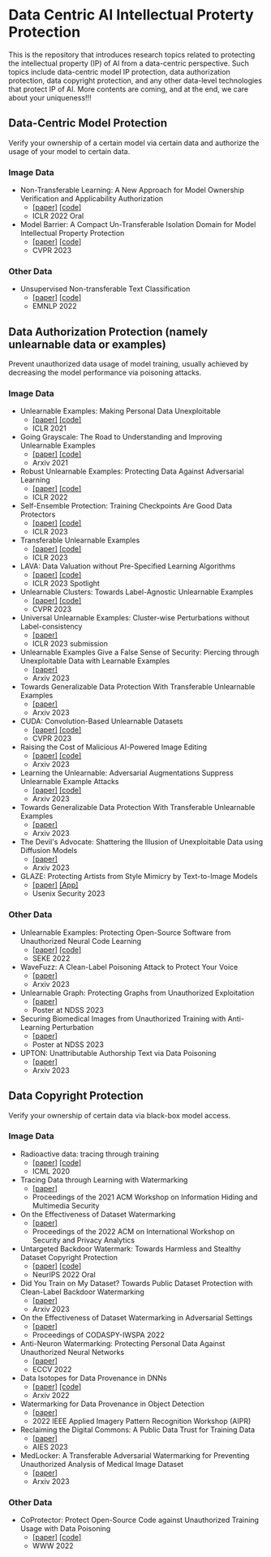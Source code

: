 # Data Centric AI Intellectual Proterty Protection
This is the repository that introduces research topics related to protecting the intellectual property (IP) of AI from a data-centric perspective. Such topics include data-centric model IP protection, data authorization protection, data copyright protection, and any other data-level technologies that protect IP of AI. More contents are coming, and at the end, we care about your uniqueness!!!

## Data-Centric Model Protection
Verify your ownership of a certain model via certain data and authorize the usage of your model to certain data.
### Image Data
- Non-Transferable Learning: A New Approach for Model Ownership Verification and Applicability Authorization
  - [[paper]](https://arxiv.org/abs/2106.06916) [[code]](https://github.com/conditionWang/NTL) 
  - ICLR 2022 Oral
- Model Barrier: A Compact Un-Transferable Isolation Domain for Model Intellectual Property Protection
  - [[paper]](https://openaccess.thecvf.com/content/CVPR2023/papers/Wang_Model_Barrier_A_Compact_Un-Transferable_Isolation_Domain_for_Model_Intellectual_CVPR_2023_paper.pdf) [[code]](https://github.com/LyWang12/CUTI-Domain)
  - CVPR 2023
### Other Data
- Unsupervised Non-transferable Text Classification
  - [[paper]](https://arxiv.org/abs/2210.12651) [[code]](https://github.com/ChaosCodes/UNTL)
  - EMNLP 2022

## Data Authorization Protection (namely unlearnable data or examples)
Prevent unauthorized data usage of model training, usually achieved by decreasing the model performance via poisoning attacks.
### Image Data
- Unlearnable Examples: Making Personal Data Unexploitable
  - [[paper]](https://arxiv.org/abs/2101.04898) [[code]](https://github.com/HanxunH/Unlearnable-Examples)
  - ICLR 2021
- Going Grayscale: The Road to Understanding and Improving Unlearnable Examples
  - [[paper]](https://arxiv.org/pdf/2111.13244.pdf) [[code]](https://github.com/liuzrcc/ULE-Gray)
  - Arxiv 2021
- Robust Unlearnable Examples: Protecting Data Against Adversarial Learning
  - [[paper]](https://arxiv.org/abs/2203.14533) [[code]](https://github.com/fshp971/robust-unlearnable-examples)
  - ICLR 2022
- Self-Ensemble Protection: Training Checkpoints Are Good Data Protectors
  - [[paper]](https://arxiv.org/abs/2211.12005) [[code]](https://github.com/Sizhe-Chen/SEP)
  - ICLR 2023
- Transferable Unlearnable Examples
  - [[paper]](https://arxiv.org/abs/2210.10114) [[code]](https://github.com/renjie3/TUE)
  - ICLR 2023
- LAVA: Data Valuation without Pre-Specified Learning Algorithms
  - [[paper]](https://arxiv.org/abs/2305.00054) [[code]](https://github.com/ruoxi-jia-group/LAVA)
  - ICLR 2023 Spotlight
- Unlearnable Clusters: Towards Label-Agnostic Unlearnable Examples
  - [[paper]](https://openaccess.thecvf.com/content/CVPR2023/html/Zhang_Unlearnable_Clusters_Towards_Label-Agnostic_Unlearnable_Examples_CVPR_2023_paper.html) [[code]](https://github.com/jiamingzhang94/Unlearnable-Clusters)
  - CVPR 2023
- Universal Unlearnable Examples: Cluster-wise Perturbations without Label-consistency
  - [[paper]](https://openreview.net/forum?id=pHO19kq_yT)
  - ICLR 2023 submission
- Unlearnable Examples Give a False Sense of Security: Piercing through Unexploitable Data with Learnable Examples
  - [[paper]](https://arxiv.org/abs/2305.09241) 
  - Arxiv 2023
- Towards Generalizable Data Protection With Transferable Unlearnable Examples
  - [[paper]](https://arxiv.org/pdf/2305.11191.pdf)
  - Arxiv 2023
- CUDA: Convolution-Based Unlearnable Datasets
  - [[paper]](https://openaccess.thecvf.com/content/CVPR2023/html/Sadasivan_CUDA_Convolution-Based_Unlearnable_Datasets_CVPR_2023_paper.html) [[code]](https://github.com/vinusankars/Convolution-based-Unlearnability)
  - CVPR 2023
- Raising the Cost of Malicious AI-Powered Image Editing
  - [[paper]](https://arxiv.org/pdf/2302.06588.pdf) [[code]](https://github.com/MadryLab/photoguard)
  - Arxiv 2023
- Learning the Unlearnable: Adversarial Augmentations Suppress Unlearnable Example Attacks
  - [[paper]](https://arxiv.org/abs/2303.15127) [[code]](https://github.com/lafeat/ueraser)
  - Arxiv 2023
- Towards Generalizable Data Protection With Transferable Unlearnable Examples
  - [[paper]](https://arxiv.org/abs/2305.11191)
  - Arxiv 2023
- The Devil's Advocate: Shattering the Illusion of Unexploitable Data using Diffusion Models
  - [[paper]](https://arxiv.org/pdf/2303.08500.pdf)
  - Arxiv 2023
- GLAZE: Protecting Artists from Style Mimicry by Text-to-Image Models
  - [[paper]](https://www.shawnshan.com/files/publication/glaze.pdf) [[App]](https://glaze.cs.uchicago.edu/download.html)
  - Usenix Security 2023

### Other Data
- Unlearnable Examples: Protecting Open-Source Software from Unauthorized Neural Code Learning
  - [[paper]](https://people.cs.pitt.edu/~chang/seke/seke22paper/paper066.pdf) [[code]](https://github.com/ZhenlanJi/Unlearnable_Code)
  - SEKE 2022
- WaveFuzz: A Clean-Label Poisoning Attack to Protect Your Voice
  - [[paper]](https://arxiv.org/abs/2203.13497)
  - Arxiv 2023
- Unlearnable Graph: Protecting Graphs from Unauthorized Exploitation
  - [[paper]](https://arxiv.org/abs/2303.02568) 
  - Poster at NDSS 2023
- Securing Biomedical Images from Unauthorized Training with Anti-Learning Perturbation
  - [[paper]](https://arxiv.org/abs/2303.02559)
  - Poster at NDSS 2023
- UPTON: Unattributable Authorship Text via Data Poisoning
  - [[paper]](https://arxiv.org/abs/2211.09717)
  - Arxiv 2023


## Data Copyright Protection
Verify your ownership of certain data via black-box model access.
### Image Data
- Radioactive data: tracing through training
  - [[paper]](http://proceedings.mlr.press/v119/sablayrolles20a.html) [[code]](https://github.com/facebookresearch/radioactive_data)
  - ICML 2020
- Tracing Data through Learning with Watermarking
  - [[paper]](https://dl.acm.org/doi/abs/10.1145/3437880.3458442)
  - Proceedings of the 2021 ACM Workshop on Information Hiding and Multimedia Security
- On the Effectiveness of Dataset Watermarking
  - [[paper]](https://dl.acm.org/doi/abs/10.1145/3510548.3519376) 
  - Proceedings of the 2022 ACM on International Workshop on Security and Privacy Analytics
- Untargeted Backdoor Watermark: Towards Harmless and Stealthy Dataset Copyright Protection 
  - [[paper]](https://arxiv.org/pdf/2210.00875.pdf) [[code]](https://github.com/THUYimingLi/Untargeted_Backdoor_Watermark)
  - NeurIPS 2022 Oral
- Did You Train on My Dataset? Towards Public Dataset Protection with Clean-Label Backdoor Watermarking
  - [[paper]](https://arxiv.org/abs/2303.11470)
  - Arxiv 2023
- On the Effectiveness of Dataset Watermarking in Adversarial Settings
  - [[paper]](https://arxiv.org/pdf/2202.12506.pdf)
  - Proceedings of CODASPY-IWSPA 2022
- Anti-Neuron Watermarking: Protecting Personal Data Against Unauthorized Neural Networks
  - [[paper]](https://arxiv.org/pdf/2109.09023.pdf)
  - ECCV 2022
- Data Isotopes for Data Provenance in DNNs
  - [[paper]](https://arxiv.org/pdf/2208.13893.pdf) [[code]](https://anonymous.4open.science/r/data-isotopes-2E24/README.md)
  - Arxiv 2022
- Watermarking for Data Provenance in Object Detection
  - [[paper]](https://ieeexplore.ieee.org/abstract/document/10092239?casa_token=WRZjEznm7CIAAAAA:NCAQoiyihAJl9L2lDtaOLTPQLX8VImVrQZaz9lTtdDCMNtMhui_kI_iPsoxM4f2rih7tbvOKkZ0)
  -  2022 IEEE Applied Imagery Pattern Recognition Workshop (AIPR)
- Reclaiming the Digital Commons: A Public Data Trust for Training Data
  - [[paper]](https://arxiv.org/pdf/2303.09001.pdf)
  - AIES 2023
- MedLocker: A Transferable Adversarial Watermarking for Preventing Unauthorized Analysis of Medical Image Dataset
  - [[paper]](https://arxiv.org/abs/2303.09858)
  - Arxiv 2023

### Other Data 
- CoProtector: Protect Open-Source Code against Unauthorized Training Usage with Data Poisoning
  - [[paper]](https://dl.acm.org/doi/pdf/10.1145/3485447.3512225) [[code]](https://github.com/v587su/CoProtector)
  - WWW 2022
